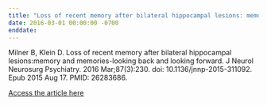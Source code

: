 ```yaml
---
title: "Loss of recent memory after bilateral hippocampal lesions: memory and memories-looking back and looking forward"
date: 2016-03-01 00:00:00 -0700
enddate:
---
```


Milner B, Klein D. Loss of recent memory after bilateral hippocampal lesions:memory and memories-looking back and looking forward. J Neurol Neurosurg
Psychiatry. 2016 Mar;87(3):230. doi: 10.1136/jnnp-2015-311092. Epub 2015 Aug 17. PMID: 26283686.

[Access the article here](https://pubmed.ncbi.nlm.nih.gov/26283686/)

